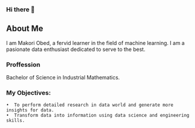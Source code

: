 ### Hi there 👋
## About Me
I am Makori Obed, a fervid learner in the field of machine learning. I am a pasionate data enthusiast dedicated to serve to the best.
### Proffession

Bachelor of Science in Industrial Mathematics.

### My Objectives:
    •  To perform detailed research in data world and generate more insights for data. 
    •  Transform data into information using data science and engineering skills.
    

    







<!--
**Obed-Makori/Obed-Makori** is a ✨ _special_ ✨ repository because its `README.md` (this file) appears on your GitHub profile.

Here are some ideas to get you started:

- 🔭 I’m currently working on ...
- 🌱 I’m currently learning Deep learning  ...
- 👯 I’m looking to collaborate on ...
- 🤔 I’m looking for help with ...
- 💬 Ask me about ...
- 📫 How to reach me: ...
- 😄 Pronouns: ...
- ⚡ Fun fact: ...
-->

